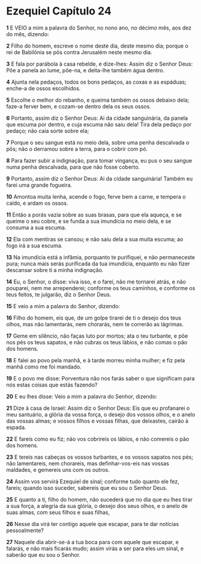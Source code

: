 # Ezequiel Capítulo 24

**1** 	E VEIO a mim a palavra do Senhor, no nono ano, no décimo mês, aos dez do mês, dizendo:

**2** 	Filho do homem, escreve o nome deste dia, deste mesmo dia; porque o rei de Babilônia se pôs contra Jerusalém neste mesmo dia.

**3** 	E fala por parábola à casa rebelde, e dize-lhes: Assim diz o Senhor Deus: Põe a panela ao lume, põe-na, e deita-lhe também água dentro.

**4** 	Ajunta nela pedaços, todos os bons pedaços, as coxas e as espáduas; enche-a de ossos escolhidos.

**5** 	Escolhe o melhor do rebanho, e queima também os ossos debaixo dela; faze-a ferver bem, e cozam-se dentro dela os seus ossos.

**6** 	Portanto, assim diz o Senhor Deus: Ai da cidade sanguinária, da panela que escuma por dentro, e cuja escuma não saiu dela! Tira dela pedaço por pedaço; não caia sorte sobre ela;

**7** 	Porque o seu sangue está no meio dela, sobre uma penha descalvada o pôs; não o derramou sobre a terra, para o cobrir com pó.

**8** 	Para fazer subir a indignação, para tomar vingança, eu pus o seu sangue numa penha descalvada, para que não fosse coberto.

**9** 	Portanto, assim diz o Senhor Deus: Ai da cidade sanguinária! Também eu farei uma grande fogueira.

**10** 	Amontoa muita lenha, acende o fogo, ferve bem a carne, e tempera o caldo, e ardam os ossos.

**11** 	Então a porás vazia sobre as suas brasas, para que ela aqueça, e se queime o seu cobre, e se funda a sua imundícia no meio dela, e se consuma a sua escuma.

**12** 	Ela com mentiras se cansou; e não saiu dela a sua muita escuma; ao fogo irá a sua escuma.

**13** 	Na imundícia está a infâmia, porquanto te purifiquei, e não permaneceste pura; nunca mais serás purificada da tua imundícia, enquanto eu não fizer descansar sobre ti a minha indignação.

**14** 	Eu, o Senhor, o disse: viva isso, e o farei, não me tornarei atrás, e não pouparei, nem me arrependerei; conforme os teus caminhos, e conforme os teus feitos, te julgarão, diz o Senhor Deus.

**15** 	E veio a mim a palavra do Senhor, dizendo:

**16** 	Filho do homem, eis que, de um golpe tirarei de ti o desejo dos teus olhos, mas não lamentarás, nem chorarás, nem te correrão as lágrimas.

**17** 	Geme em silêncio, não faças luto por mortos; ata o teu turbante, e põe nos pés os teus sapatos, e não cubras os teus lábios, e não comas o pão dos homens.

**18** 	E falei ao povo pela manhã, e à tarde morreu minha mulher; e fiz pela manhã como me foi mandado.

**19** 	E o povo me disse: Porventura não nos farás saber o que significam para nós estas coisas que estás fazendo?

**20** 	E eu lhes disse: Veio a mim a palavra do Senhor, dizendo:

**21** 	Dize à casa de Israel: Assim diz o Senhor Deus: Eis que eu profanarei o meu santuário, a glória da vossa força, o desejo dos vossos olhos, e o anelo das vossas almas; e vossos filhos e vossas filhas, que deixastes, cairão à espada.

**22** 	E fareis como eu fiz; não vos cobrireis os lábios, e não comereis o pão dos homens.

**23** 	E tereis nas cabeças os vossos turbantes, e os vossos sapatos nos pés; não lamentareis, nem chorareis, mas definhar-vos-eis nas vossas maldades, e gemereis uns com os outros.

**24** 	Assim vos servirá Ezequiel de sinal; conforme tudo quanto ele fez, fareis; quando isso suceder, sabereis que eu sou o Senhor Deus.

**25** 	E quanto a ti, filho do homem, não sucederá que no dia que eu lhes tirar a sua força, a alegria da sua glória, o desejo dos seus olhos, e o anelo de suas almas, com seus filhos e suas filhas,

**26** 	Nesse dia virá ter contigo aquele que escapar, para te dar notícias pessoalmente?

**27** 	Naquele dia abrir-se-á a tua boca para com aquele que escapar, e falarás, e não mais ficarás mudo; assim virás a ser para eles um sinal, e saberão que eu sou o Senhor.

